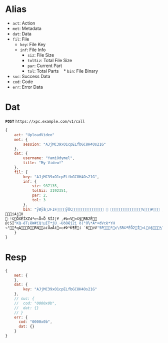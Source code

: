 # Alias

* `act`: Action
* `met`: Metadata
* `dat`: Data
* `fil`: File
    * `key`: File Key
    * `inf`: File Info
        * `siz`: File Size
        * `tolSiz`: Total File Size
        * `par`: Current Part
        * `tol`: Total Parts
    * `bin`: File Binary
* `suc`: Success Data
* `cod`: Code
* `err`: Error Data

# Dat

**`POST`** `https://xpc.example.com/v1/call`

```js
{
    act: "UploadVideo"
    met: {
        session: "AJjMC39xO1cpELfbGC8H4Os21G"
    },
    dat: {
        username: "YamiOdymel",
        title: "My Video!"
    },
    fil: {
        key: "AJjMC39xO1cpELfbGC8H4Os21G",
        inf: {
            siz: 937135,
            tolSiz: 3192351,
            par: 2,
            tol: 3
        },
        bin: "ÿØÿàJFIFÿÛC  %# , #&')*)-0-(0%()(ÿÛC   (((((((((((((((((((((((((((((((((((((((((((((((((((ÿÀTG"ÿÄ ÿÄµ}!1AQa"q2¡#B±ÁRÑð$3br %&'()*456789:CDEFGHIJSTUVWXYZcdefghijstuvwxyz¢£¤¥¦§¨©ª²³´µ¶·¸¹ºÂÃÄÅÆÇÈÉÊÒÓÔÕÖ×ØÙÚáâãäåæçèéêñòóôõö÷øùúÿÄ	ÿÄµw!1AQaq"2B¡±Á	#3RðbrÑ $4á%ñ&'()*56789:CDEFGHIJSTUVWXYZcdefghijstuvwxyz¢£¤¥¦§¨©ª²³´µ¶·¸¹ºÂÃÄÅÆÇÈÉÊÒÓÔÕÖ×ØÙÚâãäåæçèéêòóôõö÷øùúÿÚ?¥rÒ%Éèjj{À>Ñ.:f«úSÃÓ	ÍÒS)
iA¦H
-!©ÕXÉÍXZd²e<Ô«Ö SÍJ¦¥ ,#b¤V«©§RÐ2Ê
@¦SÍ"KQ·éT¡ëW#íQ!µIT*iÛ¸¬ÚòÔÆj2i ò(°Õ½*Â*¤dVcè*YH
<°ªqADRNäïÛæÅt»c#Þ¹K¶Ëí ´6ëV"5Pº¢\SR©ªÈÕ2Í¤Lô§½?<T7g­(¨³ÏzNiÀô§¨ö¦JÄP:Ó7Q¸R°;Ó"
    }
}
```

# Resp

```js
{
    met: {
    },
    dat: {
        key: "AJjMC39xO1cpELfbGC8H4Os21G"
    },
    // suc: {
    //  cod: "0000x0b",
    //  dat: {}
    // }
    err: {
      cod: "0000x0b",
      dat: {}
    }
}
```
